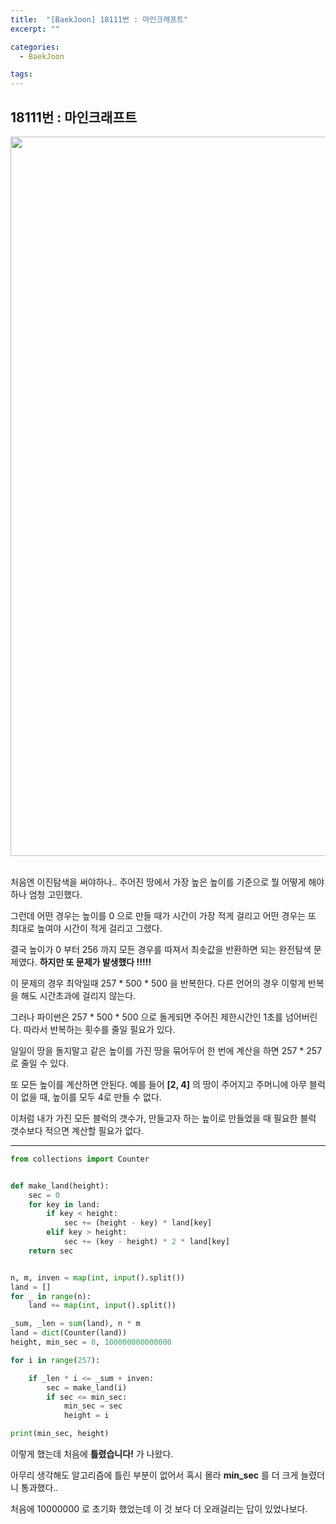```yaml
---
title:  "[BaekJoon] 18111번 : 마인크래프트"
excerpt: ""

categories:
  - BaekJoon

tags:
---
```


## 18111번 : 마인크래프트

<center><img width="1151" alt="mine" src="https://user-images.githubusercontent.com/54533309/91975920-206c5980-ed5b-11ea-8812-b88d0616bc6f.png"></center>

<br>

처음엔 이진탐색을 써야하나.. 주어진 땅에서 가장 높은 높이를 기준으로 뭘 어떻게 해야하나 엄청 고민했다.

그런데 어떤 경우는 높이를 0 으로 만들 때가 시간이 가장 적게 걸리고 어떤 경우는 또 최대로 높여야 시간이 적게 걸리고 그랬다.

결국 높이가 0 부터 256 까지 모든 경우를 따져서 최솟값을 반환하면 되는 완전탐색 문제였다. **하지만 또 문제가 발생했다 !!!!!**

이 문제의 경우 최악일때 257 * 500 * 500 을 반복한다. 다른 언어의 경우 이렇게 반복을 해도 시간초과에 걸리지 않는다.

그러나 파이썬은 257 * 500 * 500 으로 돌게되면 주어진 제한시간인 1초를 넘어버린다. 따라서 반복하는 횟수를 줄일 필요가 있다.

일일이 땅을 돌지말고 같은 높이를 가진 땅을 묶어두어 한 번에 계산을 하면 257 * 257 로 줄일 수 있다.

또 모든 높이를 계산하면 안된다. 예를 들어 **[2, 4]** 의 땅이 주어지고 주머니에 아무 블럭이 없을 때, 높이를 모두 4로 만들 수 없다.

이처럼 내가 가진 모든 블럭의 갯수가, 만들고자 하는 높이로 만들었을 때 필요한 블럭 갯수보다 적으면 계산할 필요가 없다.

---

```python
from collections import Counter


def make_land(height):
	sec = 0
	for key in land:
		if key < height:
			sec += (height - key) * land[key]
		elif key > height:
			sec += (key - height) * 2 * land[key]
	return sec


n, m, inven = map(int, input().split())
land = []
for _ in range(n):
	land += map(int, input().split())

_sum, _len = sum(land), n * m
land = dict(Counter(land))
height, min_sec = 0, 100000000000000

for i in range(257):

	if _len * i <= _sum + inven:
		sec = make_land(i)
		if sec <= min_sec:
			min_sec = sec
			height = i

print(min_sec, height)
```

이렇게 했는데 처음에 **틀렸습니다!** 가 나왔다.

아무리 생각해도 알고리즘에 틀린 부분이 없어서 혹시 몰라 **min_sec** 를  더 크게 늘렸더니 통과했다..

처음에 10000000 로 초기화 했었는데 이 것 보다 더 오래걸리는 답이 있었나보다.
